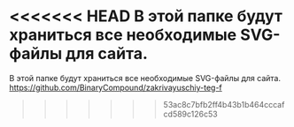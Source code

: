 <<<<<<< HEAD
В этой папке будут храниться все необходимые SVG-файлы для сайта.
=======
В этой папке будут храниться все необходимые SVG-файлы для сайта.
https://github.com/BinaryCompound/zakrivayuschiy-teg-f
>>>>>>> 53ac8c7bfb2ff4b43b1b464cccafcd589c126c53
